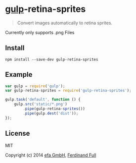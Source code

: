 # [gulp](http://gulpjs.com)-retina-sprites

> Convert images automatically to retina sprites.

Currently only supports .png Files

## Install

```
npm install --save-dev gulp-retina-sprites
```


## Example

```js
var gulp = require('gulp');
var gulp-retina-sprites = require('gulp-retina-sprites');

gulp.task('default', function () {
	gulp.src('static/*.png')
		.pipe(gulp-retina-sprites())
		.pipe(gulp.dest('dist'));
});
```


## License

MIT

Copyright (c) 2014 [efa GmbH](http://efa-gmbh.com/), [Ferdinand Full](https://github.com/medialwerk)
